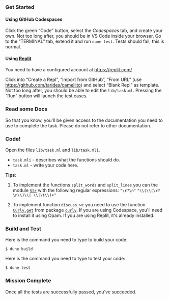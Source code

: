 ### Get Started

#### Using GitHub Codespaces

Click the green “Code” button, select the _Codespaces_ tab, and create your own. Not too long after, you should be in VS Code inside your browser. Go to the “TERMINAL” tab, extend it and run `dune test`. Tests should fail; this is normal.

#### Using [Replit](https://replit.com/)

You need to have a configured account at https://replit.com/

Click into “Create a Repl”, “Import from GitHub”, “From URL” (use https://github.com/tarides/camellito) and select “Blank Repl” as template. Not too long after, you should be able to edit the `lib/task.ml`. Pressing the “Run” button will launch the test cases.

### Read some Docs

So that you know, you'll be given access to the documentation you need to use to complete the task. Please do not refer to other documentation.

### Code!

Open the files `lib/task.ml` and `lib/task.mli`.
* `task.mli` - describes what the functions should do.
* `task.ml` - write your code here.

**Tips**:

1. To implement the functions `split_words` and `split_lines` you can the module [`Str`](https://v2.ocaml.org/releases/5.1/api/Str.html) with the following regular expressions: `"\r?\n"` `"\\(\\(\r?\n\\)\\| \\|\t\\)+"`

1. To implement function `discuss_wc` you need to use the function [`Curly.get`](https://ocaml.org/p/curly/latest/doc/Curly/index.html#val-get) from package [`curly`](https://github.com/rgrinberg/curly). If you are using Codespace, you'll need to install it using Opam. If you are using Replit, it's already installed.

### Build and Test

Here is the command you need to type to build your code:
```shell
$ dune build
```

Here is the command you need to type to test your code:
```shell
$ dune test
```

### Mission Complete

Once all the tests are successfully passed, you've succeeded.
